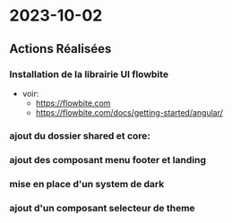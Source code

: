 # 2023-10-02

## Actions Réalisées

### Installation de la librairie UI flowbite

*   voir: 
    -   https://flowbite.com
    -   https://flowbite.com/docs/getting-started/angular/



### ajout du dossier shared et core:

### ajout des composant menu footer et landing

### mise en place d'un system de dark

### ajout d'un composant selecteur de theme


<!-- ## Commentaires

- [Ajoutez des commentaires ou des explications supplémentaires pour clarifier les actions.]

## Captures d'Écran (le cas échéant)

![Nom de la capture d'écran](../../assets/images/image.png)

[Explication de la capture d'écran si nécessaire.] -->